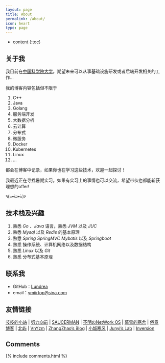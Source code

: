 ```yaml
---
layout: page
title: About
permalink: /about/
icon: heart
type: page
---
```


* content
{:toc}

## 关于我

我目前在[中国科学院大学](https://www.ucas.ac.cn/)，期望未来可以从事基础设施研发或者后端开发相关的工作...

我的博客内容包括但不限于
1. C++  
2. Java  
3. Golang  
4. 服务端开发  
5. 大数据分析  
6. 云计算  
7. 分布式  
8. 微服务  
9. Docker  
10. Kubernetes  
11. Linux 
12. ...

都会在博客中记录，如果你也在学习这些技术，欢迎一起探讨！

我最近正在寻找暑期实习，如果有实习上的事情也可以交流，希望带伙也都能斩获理想的offer!

٩(๑•̀ω•́๑)۶

## 技术栈及兴趣

1. 熟悉 _Go_ 、_Java_ 语言，熟悉 _JVM_ 以及 _JUC_   
2. 熟悉 _Mysql_ 以及 _Redis_ 的基本原理
3. 熟悉 _Spring_ _SpringMVC_ _Mybatis_ 以及 _Springboot_ 
4. 熟悉 操作系统、计算机网络以及数据结构
5. 熟悉 _Linux_ 以及 _Git_ 
6. 熟悉 分布式基本原理


## 联系我

* GitHub：[Lundrea](https://github.com/lim-yoona)
* email：ymiirtop@sina.com


## 友情链接

[吱吱的小站](http://www.gislxz.com/) \| [努力向前](https://greatiga.cn/) \| [SAUCERMAN](https://saucer-man.com/) \| [不明のNetWork OS](https://networkos.club/) \| [慕雪的寒舍](https://blog.musnow.top/) \| [倦意博客](https://jyblog.cn) \| [北屿](https://blog.bj-yan.top/) \| [VnYzm](https://zimingyuan.github.io) \| [ZhangZhao’s Blog](https://zhangzhao219.github.io/) \| [小城寒风](https://blog.atago.moe/) \| [Junyi’s Lab](https://www.junyi.dev/) \| [Inversion](https://inverisonor.asia/) 

## Comments

{% include comments.html %}
